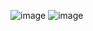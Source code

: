 ![image](https://github.com/Rahul-chaurasiya/Leetcode-Practice-Problem/assets/77222540/08df22f8-1f13-48b0-a3eb-aeef649d13a7)
![image](https://github.com/Rahul-chaurasiya/Leetcode-Practice-Problem/assets/77222540/7d574961-78d9-4e0a-830c-17e11d379df7)
